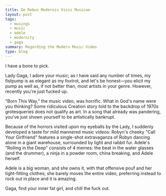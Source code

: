 ```yaml
---
title: De Rebus Modernis Visis Musicae
layout: post
tags:
  - musings
  - music
  - adele
  - modernity
  - gaga
summary: Regarding the Modern Music Video
type: blog
---
```


I have a bone to pick.

Lady Gaga, I adore your music; as I have said any number of times, my fistpump is as elegant as my foxtrot, and let's be honest&mdash;you elicit my pump as well as, if not better than, most artists in your genre. However, recently you're just fucked up.

"Born This Way," the music video, was horrific. What in God's name were you thinking? Some ridiculous Creation story told to the backdrop of 1970s grotesqueries does not qualify as art. In a song that already was pandering, you've just shown yourself to be artistically bankrupt.

Because of the horrors visited upon my eyeballs by the Lady, I suddenly developed a taste for mild mannered music videos: Robyn's cheeky "Call Your Girlfriend" features a single-shot extravaganza of Robyn dancing alone in a giant warehouse, surrounded by light and rabbit fur. Adele's "Rolling in the Deep" consists of 4 memes: the beat in the water glasses (and the drummer), a ninja in a powder room, china breaking, and Adele herself.

Adele is a big woman, and she owns it, with that offensive pouf and her tight-fitting clothes; she barely moves the entire video, preferring instead to rock out in place and it is amazing.

Gaga, find your inner fat girl, and chill the fuck out.